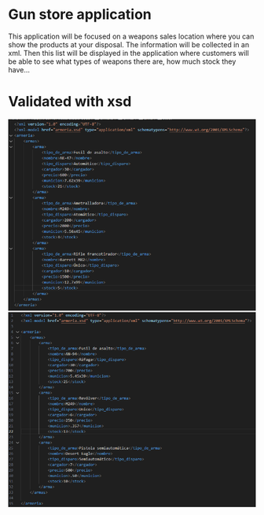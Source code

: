 # Gun store application
This application will be focused on a weapons sales location where you can show the products at your disposal.
The information will be collected in an xml. Then this list will be displayed in the application where customers will be able to see what types of weapons there are, how much stock they have...



# Validated with xsd
![alt text](https://github.com/Yeyeando/armeria/blob/main/captura1.png)
![alt text](https://github.com/Yeyeando/armeria/blob/main/captura2.png)
